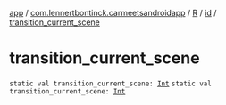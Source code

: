 [app](../../../index.md) / [com.lennertbontinck.carmeetsandroidapp](../../index.md) / [R](../index.md) / [id](index.md) / [transition_current_scene](./transition_current_scene.md)

# transition_current_scene

`static val transition_current_scene: `[`Int`](https://kotlinlang.org/api/latest/jvm/stdlib/kotlin/-int/index.html)
`static val transition_current_scene: `[`Int`](https://kotlinlang.org/api/latest/jvm/stdlib/kotlin/-int/index.html)